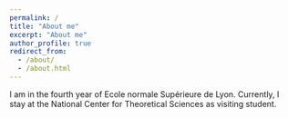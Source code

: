 ```yaml
---
permalink: /
title: "About me"
excerpt: "About me"
author_profile: true
redirect_from: 
  - /about/
  - /about.html
---
```


I am in the fourth year of Ecole normale Supérieure de Lyon. Currently, I stay at the National Center for Theoretical Sciences as visiting student.
